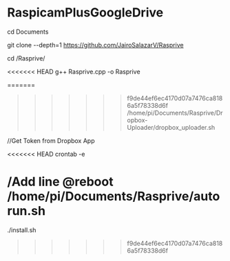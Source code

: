 # RaspicamPlusGoogleDrive

cd Documents

git clone --depth=1 https://github.com/JairoSalazarV/Rasprive

cd /Rasprive/

<<<<<<< HEAD
g++ Rasprive.cpp -o Rasprive

=======
>>>>>>> f9de44ef6ec4170d07a7476ca8186a5f78338d6f
/home/pi/Documents/Rasprive/Dropbox-Uploader/dropbox_uploader.sh

//Get Token from Dropbox App

<<<<<<< HEAD
crontab -e

/Add line
@reboot /home/pi/Documents/Rasprive/autorun.sh
=======
./install.sh
>>>>>>> f9de44ef6ec4170d07a7476ca8186a5f78338d6f
